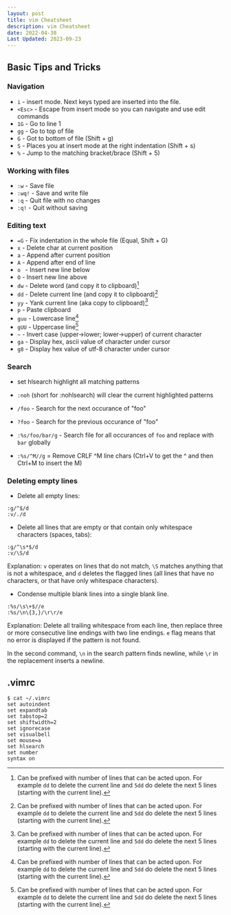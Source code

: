 ```yaml
---
layout: post
title: vim Cheatsheet
description: vim Cheatsheet
date: 2022-04-30
Last Updated: 2023-09-23
---
```


## Basic Tips and Tricks

### Navigation
* `i` - insert mode. Next keys typed are inserted into the file.
* `<Esc>` - Escape from insert mode so you can navigate and use edit commands
* `1G` - Go to line 1
* `gg` - Go to top of file
* `G` - Got to bottom of file (Shift + g)
* `S` - Places you at insert mode at the right indentation (Shift + s)
* `%` - Jump to the matching bracket/brace (Shift + 5)

### Working with files
* `:w` - Save file
* `:wq!` - Save and write file
* `:q` - Quit file with no changes
* `:q!` - Quit without saving

### Editing text  
* `=G` - Fix indentation in the whole file (Equal, Shift + G)
* `x` - Delete char at current position
* `a` - Append after current position
* `A` - Append after end of line
* `o ` - Insert new line below
* `O` - Insert new line above
* `dw` - Delete word (and copy it to clipboard)[^1]
* `dd` - Delete current line (and copy it to clipboard)[^1]
* `yy` - Yank current line (aka copy to clipboard)[^1]
* `p` - Paste clipboard
* `guu` - Lowercase line[^1]
* `gUU` - Uppercase line[^1]
* `~` - Invert case (upper->lower; lower->upper) of current character
* `ga` - Display hex, ascii value of character under cursor
* `g8` - Display hex value of utf-8 character under cursor

### Search
* set hlsearch highlight all matching patterns
* `:noh` (short for :nohlsearch) will clear the current highlighted patterns
* `/foo` - Search for the next occurance of "foo"
* `?foo` - Search for the previous occurance of "foo"

* `:%s/foo/bar/g` - Search file for all occurances of `foo` and replace with `bar` globally
* `:%s/^M//g` = Remove CRLF ^M line chars (Ctrl+V to get the ^ and then Ctrl+M to insert the M)

### Deleting empty lines
* Delete all empty lines:
```
:g/^$/d
:v/./d
```

* Delete all lines that are empty or that contain only whitespace characters (spaces, tabs):
```
:g/^\s*$/d
:v/\S/d
```
Explanation: `v` operates on lines that do not match, `\S` matches anything that is not a whitespace, and `d` deletes the flagged lines (all lines that have no characters, or that have only whitespace characters).

* Condense multiple blank lines into a single blank line.
```
:%s/\s\+$//e
:%s/\n\{3,}/\r\r/e
```
Explanation: Delete all trailing whitespace from each line, then replace three or more consecutive line endings with two line endings. `e` flag means that no error is displayed if the pattern is not found. 

In the second command, `\n` in the search pattern finds newline, while `\r` in the replacement inserts a newline.

## .vimrc 
```
$ cat ~/.vimrc 
set autoindent
set expandtab
set tabstop=2
set shiftwidth=2
set ignorecase
set visualbell
set mouse=a
set hlsearch
set number
syntax on
```

[^1]: Can be prefixed with number of lines that can be acted upon.  For example `dd` to delete the current line and `5dd` do delete the next 5 lines (starting with the current line). 